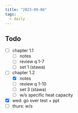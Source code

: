 ```yaml
---
title: "2023-09-06"
tags:
  - daily
---
```

## Todo
- [ ] chapter 1.1
	- [ ] notes
	- [ ] review q 1-7
	- [ ] set 1 (stawa)
- [ ] chapter 1.2
	- [x] notes
	- [ ] review q 1-10
	- [ ] set 3 (stawa)
	- [ ] w/s specific heat capacity
- [x] wed: go over test + ppt
- [ ] thurs: w/s